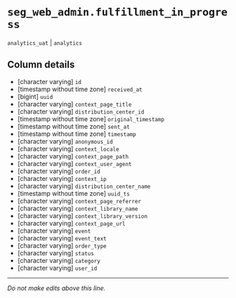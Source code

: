 # `seg_web_admin.fulfillment_in_progress`
`analytics_uat` | `analytics`

## Column details
* [character varying] `id`
* [timestamp without time zone] `received_at`
* [bigint]    `uuid`
* [character varying] `context_page_title`
* [character varying] `distribution_center_id`
* [timestamp without time zone] `original_timestamp`
* [timestamp without time zone] `sent_at`
* [timestamp without time zone] `timestamp`
* [character varying] `anonymous_id`
* [character varying] `context_locale`
* [character varying] `context_page_path`
* [character varying] `context_user_agent`
* [character varying] `order_id`
* [character varying] `context_ip`
* [character varying] `distribution_center_name`
* [timestamp without time zone] `uuid_ts`
* [character varying] `context_page_referrer`
* [character varying] `context_library_name`
* [character varying] `context_library_version`
* [character varying] `context_page_url`
* [character varying] `event`
* [character varying] `event_text`
* [character varying] `order_type`
* [character varying] `status`
* [character varying] `category`
* [character varying] `user_id`

-------------------------------------------------------------------------------
*Do not make edits above this line.*
